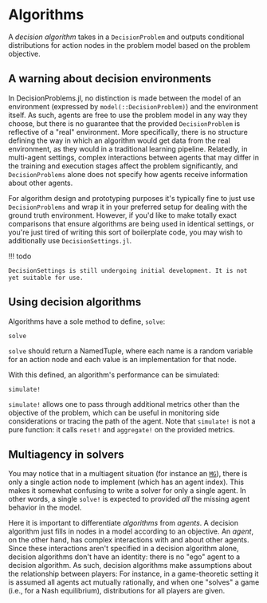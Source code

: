 # Algorithms

A _decision algorithm_ takes in a `DecisionProblem` and outputs conditional distributions
for action nodes in the problem model based on the problem objective.

## A warning about decision environments 

In DecisionProblems.jl, no distinction is made between the model of an environment
(expressed by `model(::DecisionProblem)`) and the environment itself. As such, agents are
free to use the problem model in any way they choose, but there is no guarantee that the
provided `DecisionProblem` is reflective of a "real" environment. More specifically, there
is no structure defining the way in which an algorithm would get data from the real
environment, as they would in a traditional learning pipeline. Relatedly, in multi-agent
settings, complex interactions between agents that may differ in the training and execution
stages affect the problem significantly, and `DecisionProblems` alone does not specify how
agents receive information about other agents.

For algorithm design and prototyping purposes it's typically fine to just use
`DecisionProblems` and wrap it in your preferred setup for dealing with the ground truth
environment. However, if you'd like to make totally exact comparisons that ensure algorithms
are being used in identical settings, or you're just tired of writing this sort of
boilerplate code, you may wish to additionally use `DecisionSettings.jl`.

!!! todo

    DecisionSettings is still undergoing initial development. It is not yet suitable for use.

## Using decision algorithms

Algorithms have a sole method to define, `solve`:

```@docs
solve
```

`solve` should return a NamedTuple, where each name is a random variable for an action node
and each value is an implementation for that node. 


With this defined, an algorithm's performance can be simulated:

```@docs
simulate!
```

`simulate!` allows one to pass through additional metrics other than the objective of the
problem, which can be useful in monitoring side considerations or tracing the path of the
agent. Note that `simulate!` is not a pure function: it calls `reset!` and `aggregate!` on
the provided metrics.

## Multiagency in solvers

You may notice that in a multiagent situation (for instance an [`MG`](@ref)), there is only
a single action node to implement (which has an agent index). This makes it somewhat
confusing to write a solver for only a single agent. In other words, a single `solve!` is
expected to provided _all_ the missing agent behavior in the model.

Here it is important to differentiate _algorithms_ from _agents_. A decision algorithm just
fills in nodes in a model according to an objective. An _agent_, on the other hand, has
complex interactions with and about other agents. Since these interactions aren't specified
in a decision algorithm alone, decision algorithms don't have an identity: there is no "ego"
agent to a decision algorithm. As such, decision algorithms make assumptions about the
relationship between players: For instance, in a game-theoretic setting it is assumed all
agents act mutually rationally, and when one "solves" a game (i.e., for a Nash equilibrium),
distributions for all players are given.



